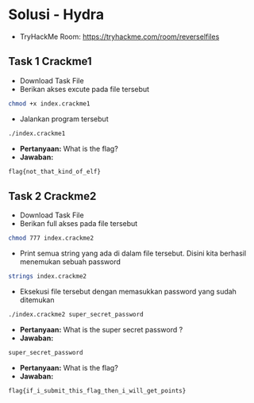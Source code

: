 # Solusi - Hydra
- TryHackMe Room: https://tryhackme.com/room/reverselfiles

## Task 1 Crackme1
- Download Task File
- Berikan akses excute pada file tersebut
```sh
chmod +x index.crackme1
```

- Jalankan program tersebut
```sh
./index.crackme1
```

- **Pertanyaan:** What is the flag?
- **Jawaban:**
```sh
flag{not_that_kind_of_elf}
```

## Task 2 Crackme2
- Download Task File
- Berikan full akses pada file tersebut
```sh
chmod 777 index.crackme2
```

- Print semua string yang ada di dalam file tersebut. Disini kita berhasil menemukan sebuah password
```sh
strings index.crackme2
```

- Eksekusi file tersebut dengan memasukkan password yang sudah ditemukan
```sh
./index.crackme2 super_secret_password
```

- **Pertanyaan:** What is the super secret password ?
- **Jawaban:**
```sh
super_secret_password
```
- **Pertanyaan:** What is the flag?
- **Jawaban:**
```sh
flag{if_i_submit_this_flag_then_i_will_get_points}
```